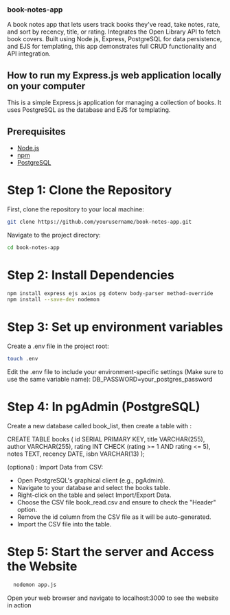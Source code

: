 ### book-notes-app
A book notes app that lets users track books they've read, take notes, rate, and sort by recency, title, or rating. Integrates the Open Library API to fetch book covers. Built using Node.js, Express, PostgreSQL for data persistence, and EJS for templating, this app demonstrates full CRUD functionality and API integration.

## How to run my Express.js web application locally on your computer 

This is a simple Express.js application for managing a collection of books. It uses PostgreSQL as the database and EJS for templating.

## Prerequisites

- [Node.js](https://nodejs.org/) 
- [npm](https://www.npmjs.com/) 
- [PostgreSQL](https://www.postgresql.org/)

# Step 1: Clone the Repository

First, clone the repository to your local machine:

```bash
git clone https://github.com/yourusername/book-notes-app.git
```

Navigate to the project directory:
```bash
cd book-notes-app
```

# Step 2: Install Dependencies
```bash
npm install express ejs axios pg dotenv body-parser method-override
npm install --save-dev nodemon
```

# Step 3: Set up environment variables

Create a .env file in the project root:
```bash
touch .env
```

Edit the .env file to include your environment-specific settings (Make sure to use the same variable name):
DB_PASSWORD=your_postgres_password

# Step 4: In pgAdmin (PostgreSQL)

Create a new database called book_list, then create a table with : 

CREATE TABLE books (
    id SERIAL PRIMARY KEY,
    title VARCHAR(255),
    author VARCHAR(255),
    rating INT CHECK (rating >= 1 AND rating <= 5),
    notes TEXT,
    recency DATE,
    isbn VARCHAR(13)
);

(optional) : Import Data from CSV:

* Open PostgreSQL's graphical client (e.g., pgAdmin).
* Navigate to your database and select the books table.
* Right-click on the table and select Import/Export Data.
* Choose the CSV file book_read.csv and ensure to check the "Header" option.
* Remove the id column from the CSV file as it will be auto-generated.
* Import the CSV file into the table.

# Step 5: Start the server and Access the Website
```bash
  nodemon app.js
```
Open your web browser and navigate to localhost:3000 to see the website in action




